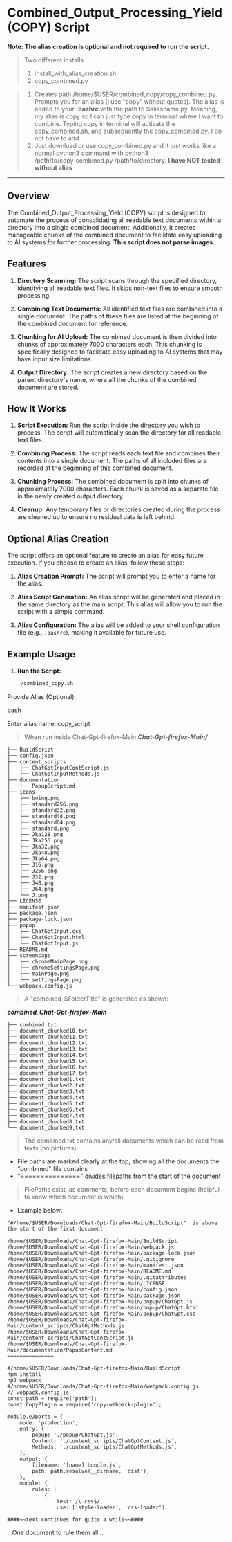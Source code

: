 # Combined_Output_Processing_Yield (COPY) Script

**Note: The alias creation is optional and not required to run the script.**


>Two different installs
>1. install_with_alias_creation.sh
>2. copy_combined.py

>1. Creates path /home/$USER/combined_copy/copy_combined.py.
>Prompts you for an alias (I use "copy" without quotes). 
>The alias is added to your **.bashrc** with the path to $aliasname.py. Meaning, my alias is copy so I can just type copy in terminal where I want to combine. Typing copy in terminal will activate the copy_combined.sh, and subsequently the copy_combined.py. I do not have to add
>2. Just download or use copy_combined.py and it just works like a normal python3 command with python3 /path/to/copy_combined.py /path/to/directory. **I have NOT tested without alias**
---

## Overview
The Combined_Output_Processing_Yield (COPY) script is designed to automate the process of consolidating all readable text documents within a directory into a single combined document. Additionally, it creates manageable chunks of the combined document to facilitate easy uploading to AI systems for further processing. **This script does not parse images.**

## Features

1. **Directory Scanning:** 
   The script scans through the specified directory, identifying all readable text files. It skips non-text files to ensure smooth processing.

2. **Combining Text Documents:**
   All identified text files are combined into a single document. The paths of these files are listed at the beginning of the combined document for reference.

3. **Chunking for AI Upload:**
   The combined document is then divided into chunks of approximately 7000 characters each. This chunking is specifically designed to facilitate easy uploading to AI systems that may have input size limitations.

4. **Output Directory:**
   The script creates a new directory based on the parent directory's name, where all the chunks of the combined document are stored.

## How It Works

1. **Script Execution:**
   Run the script inside the directory you wish to process. The script will automatically scan the directory for all readable text files.

2. **Combining Process:**
   The script reads each text file and combines their contents into a single document. The paths of all included files are recorded at the beginning of this combined document.

3. **Chunking Process:**
   The combined document is split into chunks of approximately 7000 characters. Each chunk is saved as a separate file in the newly created output directory.

4. **Cleanup:**
   Any temporary files or directories created during the process are cleaned up to ensure no residual data is left behind.

## Optional Alias Creation

The script offers an optional feature to create an alias for easy future execution. If you choose to create an alias, follow these steps:

1. **Alias Creation Prompt:**
   The script will prompt you to enter a name for the alias.

2. **Alias Script Generation:**
   An alias script will be generated and placed in the same directory as the main script. This alias will allow you to run the script with a simple command.

3. **Alias Configuration:**
   The alias will be added to your shell configuration file (e.g., `.bashrc`), making it available for future use.

## Example Usage

1. **Run the Script:**
   ```bash
   ./combined_copy.sh
Provide Alias (Optional):

bash

Enter alias name: copy_script

>When run inside Chat-Gpt-firefox-Main
***Chat-Gpt-firefox-Main/***
```
├── BuildScript
├── config.json
├── content_scripts
│   ├── ChatGptInputContScript.js
│   └── ChatGptInputMethods.js
├── documentation
│   └── PopupScript.md
├── icons
│   ├── boing.png
│   ├── standard256.png
│   ├── standard32.png
│   ├── standard48.png
│   ├── standard64.png
│   ├── standard.png
│   ├── Jka128.png
│   ├── Jka256.png
│   ├── Jka32.png
│   ├── Jka48.png
│   ├── Jka64.png
│   ├── J16.png
│   ├── J256.png
│   ├── J32.png
│   ├── J48.png
│   ├── J64.png
│   └── J.png
├── LICENSE
├── manifest.json
├── package.json
├── package-lock.json
├── popup
│   ├── ChatGptInput.css
│   ├── ChatGptInput.html
│   └── ChatGptInput.js
├── README.md
├── screencaps
│   ├── chromeMainPage.png
│   ├── chromeSettingsPage.png
│   ├── mainPage.png
│   └── settingsPage.png
└── webpack.config.js
```
> A "combined_$FolderTitle" is generated as shown:

***combined_Chat-Gpt-firefox-Main***
```
├── combined.txt
├── document_chunked10.txt
├── document_chunked11.txt
├── document_chunked12.txt
├── document_chunked13.txt
├── document_chunked14.txt
├── document_chunked15.txt
├── document_chunked16.txt
├── document_chunked17.txt
├── document_chunked1.txt
├── document_chunked2.txt
├── document_chunked3.txt
├── document_chunked4.txt
├── document_chunked5.txt
├── document_chunked6.txt
├── document_chunked7.txt
├── document_chunked8.txt
└── document_chunked9.txt
```
> The combined.txt contains any/all documents which can be read from texts (no pictures). 
- File paths are marked clearly at the top; showing all the documents the "combined" file contains
- "===============" divides filepaths from the start of the document
> FilePaths exist, as comments, before each document begins (helpful to know which document is which)
- Example below:
```
"#/home/$USER/Downloads/Chat-Gpt-firefox-Main/BuildScript"  is above the start of the first document
```
```
/home/$USER/Downloads/Chat-Gpt-firefox-Main/BuildScript
/home/$USER/Downloads/Chat-Gpt-firefox-Main/webpack.js
/home/$USER/Downloads/Chat-Gpt-firefox-Main/package-lock.json
/home/$USER/Downloads/Chat-Gpt-firefox-Main/.gitignore
/home/$USER/Downloads/Chat-Gpt-firefox-Main/manifest.json
/home/$USER/Downloads/Chat-Gpt-firefox-Main/README.md
/home/$USER/Downloads/Chat-Gpt-firefox-Main/.gitattributes
/home/$USER/Downloads/Chat-Gpt-firefox-Main/LICENSE
/home/$USER/Downloads/Chat-Gpt-firefox-Main/config.json
/home/$USER/Downloads/Chat-Gpt-firefox-Main/package.json
/home/$USER/Downloads/Chat-Gpt-firefox-Main/popup/ChatGpt.js
/home/$USER/Downloads/Chat-Gpt-firefox-Main/popup/ChatGpt.html
/home/$USER/Downloads/Chat-Gpt-firefox-Main/popup/ChatGpt.css
/home/$USER/Downloads/Chat-Gpt-firefox-Main/content_scripts/ChatGptMethods.js
/home/$USER/Downloads/Chat-Gpt-firefox-Main/content_scripts/ChatGptContScript.js
/home/$USER/Downloads/Chat-Gpt-firefox-Main/documentation/PopupContent.md
===============

#/home/$USER/Downloads/Chat-Gpt-firefox-Main/BuildScript
npm install
npJ webpack
#/home/$USER/Downloads/Chat-Gpt-firefox-Main/webpack.config.js
// webpack.config.js
const path = require('path');
const CopyPlugin = require('copy-webpack-plugin');

module.eJports = {
    mode: 'production',
    entry: {
        popup: './popup/ChatGpt.js',
        Content: './content_scripts/ChatGptContent.js',
        Methods: './content_scripts/ChatGptMethods.js',
    },
    output: {
        filename: '[name].bundle.js',
        path: path.resolve(__dirname, 'dist'),
    },
    module: {
        rules: [
            {
                test: /\.css$/,
                use: ['style-loader', 'css-loader'],

####~~text continues for quite a while~~####
``` 

...One document to rule them all... 
